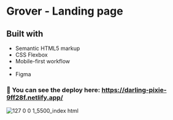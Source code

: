 # Grover - Landing page

## Built with
- Semantic HTML5 markup
- CSS Flexbox
- Mobile-first workflow
-
- Figma

### 🔗 You can see the deploy here: https://darling-pixie-9ff28f.netlify.app/

![127 0 0 1_5500_index html](https://user-images.githubusercontent.com/89199369/183456289-49568953-5b1b-4be5-9a16-ca307fcfd2b7.png)
